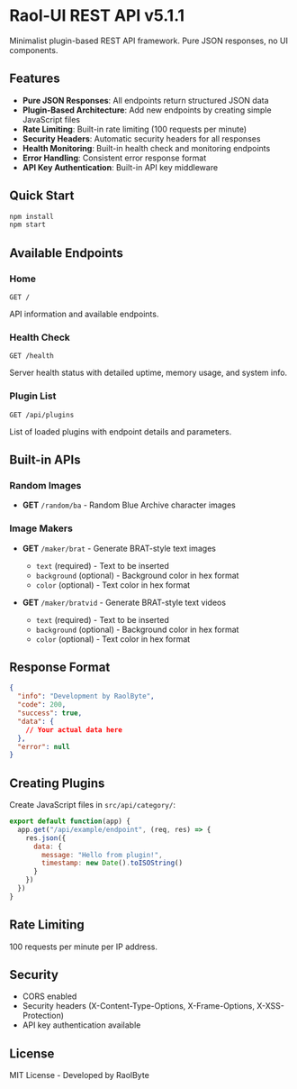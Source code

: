 # Raol-UI REST API v5.1.1

Minimalist plugin-based REST API framework. Pure JSON responses, no UI components.

## Features

- **Pure JSON Responses**: All endpoints return structured JSON data
- **Plugin-Based Architecture**: Add new endpoints by creating simple JavaScript files
- **Rate Limiting**: Built-in rate limiting (100 requests per minute)
- **Security Headers**: Automatic security headers for all responses
- **Health Monitoring**: Built-in health check and monitoring endpoints
- **Error Handling**: Consistent error response format
- **API Key Authentication**: Built-in API key middleware

## Quick Start

```bash
npm install
npm start
```

## Available Endpoints

### Home
```
GET /
```
API information and available endpoints.

### Health Check
```
GET /health
```
Server health status with detailed uptime, memory usage, and system info.

### Plugin List
```
GET /api/plugins
```
List of loaded plugins with endpoint details and parameters.

## Built-in APIs

### Random Images
- **GET** `/random/ba` - Random Blue Archive character images

### Image Makers
- **GET** `/maker/brat` - Generate BRAT-style text images
  - `text` (required) - Text to be inserted
  - `background` (optional) - Background color in hex format
  - `color` (optional) - Text color in hex format

- **GET** `/maker/bratvid` - Generate BRAT-style text videos
  - `text` (required) - Text to be inserted
  - `background` (optional) - Background color in hex format
  - `color` (optional) - Text color in hex format

## Response Format

```json
{
  "info": "Development by RaolByte",
  "code": 200,
  "success": true,
  "data": {
    // Your actual data here
  },
  "error": null
}
```

## Creating Plugins

Create JavaScript files in `src/api/category/`:

```javascript
export default function(app) {
  app.get("/api/example/endpoint", (req, res) => {
    res.json({
      data: {
        message: "Hello from plugin!",
        timestamp: new Date().toISOString()
      }
    })
  })
}
```

## Rate Limiting

100 requests per minute per IP address.

## Security

- CORS enabled
- Security headers (X-Content-Type-Options, X-Frame-Options, X-XSS-Protection)
- API key authentication available

## License

MIT License - Developed by RaolByte